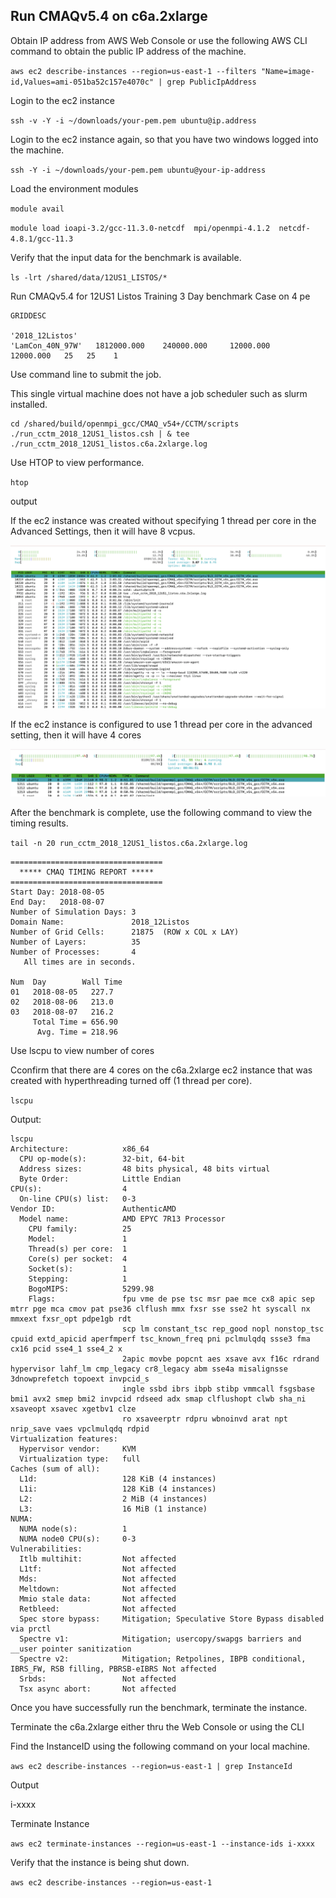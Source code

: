 ## Run CMAQv5.4 on c6a.2xlarge

Obtain IP address from AWS Web Console or use the following AWS CLI command to obtain the public IP address of the machine.

`aws ec2 describe-instances --region=us-east-1 --filters "Name=image-id,Values=ami-051ba52c157e4070c" | grep PublicIpAddress`

Login to the ec2 instance

`ssh -v -Y -i ~/downloads/your-pem.pem ubuntu@ip.address`


Login to the ec2 instance again, so that you have two windows logged into the machine.

`ssh -Y -i ~/downloads/your-pem.pem ubuntu@your-ip-address` 


Load the environment modules

`module avail`

`module load ioapi-3.2/gcc-11.3.0-netcdf  mpi/openmpi-4.1.2  netcdf-4.8.1/gcc-11.3 `

Verify that the input data for the benchmark is available.

`ls -lrt /shared/data/12US1_LISTOS/*`


Run CMAQv5.4 for 12US1 Listos Training 3 Day benchmark Case on 4 pe

```
GRIDDESC

'2018_12Listos'
'LamCon_40N_97W'   1812000.000    240000.000     12000.000     12000.000   25   25    1
```

Use command line to submit the job. 

This single virtual machine does not have a job scheduler such as slurm installed.


```
cd /shared/build/openmpi_gcc/CMAQ_v54+/CCTM/scripts
./run_cctm_2018_12US1_listos.csh | & tee ./run_cctm_2018_12US1_listos.c6a.2xlarge.log
```

Use HTOP to view performance.

`htop`

output


If the ec2 instance was created without specifying 1 thread per core in the Advanced Settings, then it will have 8 vcpus.

![Screenshot of HTOP with hyperthreading on](htop_c6a.2xlarge_8vcpus_hyperthreading_on_by_default.png)

If the ec2 instance is configured to use 1 thread per core in the advanced setting, then it will have 4 cores

![Screenshot of HTOP with hyperthreading off](htop_c6a.2xlarge_hyperthreading_off.png)

After the benchmark is complete, use the following command to view the timing results.

`tail -n 20 run_cctm_2018_12US1_listos.c6a.2xlarge.log`

```
==================================
  ***** CMAQ TIMING REPORT *****
==================================
Start Day: 2018-08-05
End Day:   2018-08-07
Number of Simulation Days: 3
Domain Name:               2018_12Listos
Number of Grid Cells:      21875  (ROW x COL x LAY)
Number of Layers:          35
Number of Processes:       4
   All times are in seconds.

Num  Day        Wall Time
01   2018-08-05   227.7
02   2018-08-06   213.0
03   2018-08-07   216.2
     Total Time = 656.90
      Avg. Time = 218.96
```

Use lscpu to view number of cores

Cconfirm that there are 4 cores on the c6a.2xlarge ec2 instance that was created with hyperthreading turned off (1 thread per core).

`lscpu`

Output:

```
lscpu
Architecture:            x86_64
  CPU op-mode(s):        32-bit, 64-bit
  Address sizes:         48 bits physical, 48 bits virtual
  Byte Order:            Little Endian
CPU(s):                  4
  On-line CPU(s) list:   0-3
Vendor ID:               AuthenticAMD
  Model name:            AMD EPYC 7R13 Processor
    CPU family:          25
    Model:               1
    Thread(s) per core:  1
    Core(s) per socket:  4
    Socket(s):           1
    Stepping:            1
    BogoMIPS:            5299.98
    Flags:               fpu vme de pse tsc msr pae mce cx8 apic sep mtrr pge mca cmov pat pse36 clflush mmx fxsr sse sse2 ht syscall nx mmxext fxsr_opt pdpe1gb rdt
                         scp lm constant_tsc rep_good nopl nonstop_tsc cpuid extd_apicid aperfmperf tsc_known_freq pni pclmulqdq ssse3 fma cx16 pcid sse4_1 sse4_2 x
                         2apic movbe popcnt aes xsave avx f16c rdrand hypervisor lahf_lm cmp_legacy cr8_legacy abm sse4a misalignsse 3dnowprefetch topoext invpcid_s
                         ingle ssbd ibrs ibpb stibp vmmcall fsgsbase bmi1 avx2 smep bmi2 invpcid rdseed adx smap clflushopt clwb sha_ni xsaveopt xsavec xgetbv1 clze
                         ro xsaveerptr rdpru wbnoinvd arat npt nrip_save vaes vpclmulqdq rdpid
Virtualization features: 
  Hypervisor vendor:     KVM
  Virtualization type:   full
Caches (sum of all):     
  L1d:                   128 KiB (4 instances)
  L1i:                   128 KiB (4 instances)
  L2:                    2 MiB (4 instances)
  L3:                    16 MiB (1 instance)
NUMA:                    
  NUMA node(s):          1
  NUMA node0 CPU(s):     0-3
Vulnerabilities:         
  Itlb multihit:         Not affected
  L1tf:                  Not affected
  Mds:                   Not affected
  Meltdown:              Not affected
  Mmio stale data:       Not affected
  Retbleed:              Not affected
  Spec store bypass:     Mitigation; Speculative Store Bypass disabled via prctl
  Spectre v1:            Mitigation; usercopy/swapgs barriers and __user pointer sanitization
  Spectre v2:            Mitigation; Retpolines, IBPB conditional, IBRS_FW, RSB filling, PBRSB-eIBRS Not affected
  Srbds:                 Not affected
  Tsx async abort:       Not affected

```

Once you have successfully run the benchmark, terminate the instance.

Terminate the c6a.2xlarge either thru the Web Console or using the CLI

Find the InstanceID using the following command on your local machine.

`aws ec2 describe-instances --region=us-east-1 | grep InstanceId`

Output

i-xxxx

Terminate Instance

`aws ec2 terminate-instances --region=us-east-1 --instance-ids i-xxxx`

Verify that the instance is being shut down.

`aws ec2 describe-instances --region=us-east-1`

